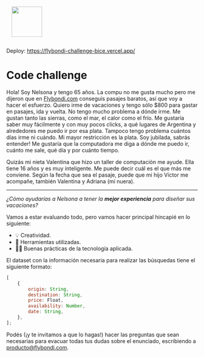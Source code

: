 <img
  style="padding: 1em"
  src="https://flybondi.com/assets/images/logo.svg" height="80" 
/>

Deploy: https://flybondi-challenge-bice.vercel.app/

# Code challenge

Hola!
Soy Nelsona y tengo 65 años. La compu no me gusta mucho pero me dijeron que en [Flybondi.com][flybondi] conseguís pasajes baratos, así que voy a hacer el esfuerzo. Quiero irme de vacaciones y tengo sólo $800 para gastar en pasajes, ida y vuelta. No tengo mucho problema a dónde irme. Me gustan tanto las sierras, como el mar, el calor como el frío. Me gustaría saber muy fácilmente y con muy pocos clicks, a qué lugares de Argentina y alrededores me puedo ir por esa plata. Tampoco tengo problema cuántos días irme ni cuándo. Mi mayor restricción es la plata. Soy jubilada, sabrás entender! Me gustaría que la computadora me diga a dónde me puedo ir, cuánto me sale, qué día y por cuánto tiempo.

Quizás mi nieta Valentina que hizo un taller de computación me ayude. Ella tiene 16 años y es muy inteligente. Me puede decir cuál es el que más me conviene. Según la fecha que sea el pasaje, puede que mi hijo Víctor me acompañe, también Valentina y Adriana (mi nuera).

---

_¿Cómo ayudarías a Nelsona a tener la **mejor experiencia** para diseñar sus vacaciones?_

Vamos a estar evaluando todo, pero vamos hacer principal hincapié en lo siguiente:

-   :bulb: Creatividad.
-   :wrench: Herramientas utilizadas.
-   :man_technologist: Buenas prácticas de la tecnología aplicada.

El dataset con la información necesaria para realizar las búsquedas tiene el siguiente formato:

```js
[
    {
        origin: String,
        destination: String,
        price: Float,
        availability: Number,
        date: String,
    },
];
```

Podés (¡y te invitamos a que lo hagas!) hacer las preguntas que sean necesarias para evacuar todas tus dudas sobre el enunciado, escribiendo a producto@flybondi.com.

[logo]: https://pbs.twimg.com/profile_images/880421598917951488/wglh361n_400x400.jpg
[flybondi]: https://www.flybondi.com
